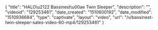 {
    "title": "HALO\u2122 Bassinest\u00ae Twin Sleeper",
    "description": "",
    "videoid": "129253461",
    "date_created": "1510600192",
    "date_modified": "1510936684",
    "type": "captivate",
    "layout": "video",
    "url": "\/v\/bassinest-twin-sleeper-sales-video-60-mp4\/129253461"
}